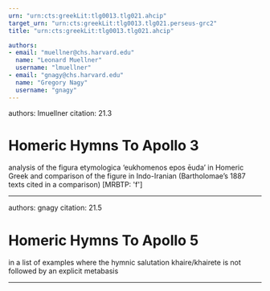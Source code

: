 ```yaml
---
urn: "urn:cts:greekLit:tlg0013.tlg021.ahcip"
target_urn: "urn:cts:greekLit:tlg0013.tlg021.perseus-grc2"
title: "urn:cts:greekLit:tlg0013.tlg021.ahcip"

authors:
- email: "muellner@chs.harvard.edu"
  name: "Leonard Muellner"
  username: "lmuellner"
- email: "gnagy@chs.harvard.edu"
  name: "Gregory Nagy"
  username: "gnagy"
---
```


authors: lmuellner
citation: 21.3

# Homeric Hymns To Apollo 3

<p>analysis of the figura etymologica ‘eukhomenos epos ēuda’ in Homeric Greek and comparison of the figure in Indo-Iranian (Bartholomae’s 1887 texts cited in a comparison) [MRBTP: 'f']</p>

---

authors: gnagy
citation: 21.5

# Homeric Hymns To Apollo 5

<p>in a list of examples where the hymnic salutation khaire/khairete is not followed by an explicit metabasis</p>

---

